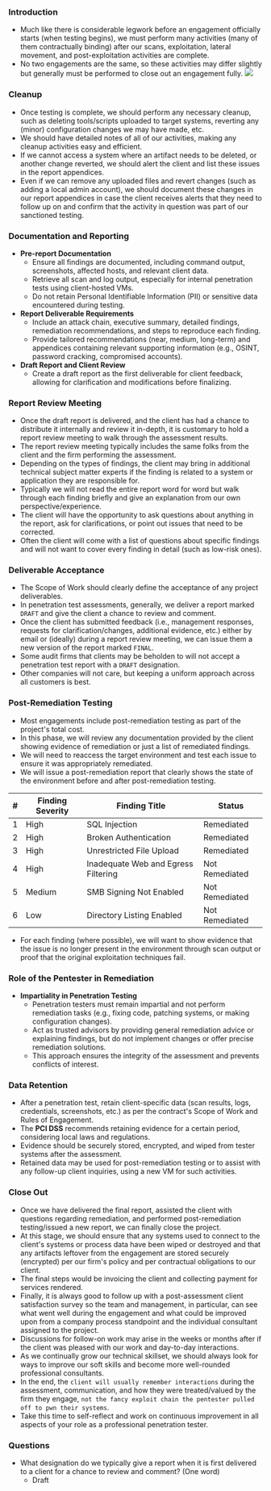 ### Introduction
- Much like there is considerable legwork before an engagement officially starts (when testing begins), we must perform many activities (many of them contractually binding) after our scans, exploitation, lateral movement, and post-exploitation activities are complete. 
- No two engagements are the same, so these activities may differ slightly but generally must be performed to close out an engagement fully.
![](https://academy.hackthebox.com/storage/modules/90/0-PT-Process.png)



### Cleanup
- Once testing is complete, we should perform any necessary cleanup, such as deleting tools/scripts uploaded to target systems, reverting any (minor) configuration changes we may have made, etc. 
- We should have detailed notes of all of our activities, making any cleanup activities easy and efficient.
- If we cannot access a system where an artifact needs to be deleted, or another change reverted, we should alert the client and list these issues in the report appendices.
- Even if we can remove any uploaded files and revert changes (such as adding a local admin account), we should document these changes in our report appendices in case the client receives alerts that they need to follow up on and confirm that the activity in question was part of our sanctioned testing.



### Documentation and Reporting
- **Pre-report Documentation**
    - Ensure all findings are documented, including command output, screenshots, affected hosts, and relevant client data.
    - Retrieve all scan and log output, especially for internal penetration tests using client-hosted VMs.
    - Do not retain Personal Identifiable Information (PII) or sensitive data encountered during testing.
- **Report Deliverable Requirements**
    - Include an attack chain, executive summary, detailed findings, remediation recommendations, and steps to reproduce each finding.
    - Provide tailored recommendations (near, medium, long-term) and appendices containing relevant supporting information (e.g., OSINT, password cracking, compromised accounts).
- **Draft Report and Client Review**
    - Create a draft report as the first deliverable for client feedback, allowing for clarification and modifications before finalizing.



### Report Review Meeting
- Once the draft report is delivered, and the client has had a chance to distribute it internally and review it in-depth, it is customary to hold a report review meeting to walk through the assessment results. 
- The report review meeting typically includes the same folks from the client and the firm performing the assessment. 
- Depending on the types of findings, the client may bring in additional technical subject matter experts if the finding is related to a system or application they are responsible for. 
- Typically we will not read the entire report word for word but walk through each finding briefly and give an explanation from our own perspective/experience. 
- The client will have the opportunity to ask questions about anything in the report, ask for clarifications, or point out issues that need to be corrected. 
- Often the client will come with a list of questions about specific findings and will not want to cover every finding in detail (such as low-risk ones).



### Deliverable Acceptance
- The Scope of Work should clearly define the acceptance of any project deliverables. 
- In penetration test assessments, generally, we deliver a report marked `DRAFT` and give the client a chance to review and comment. 
- Once the client has submitted feedback (i.e., management responses, requests for clarification/changes, additional evidence, etc.) either by email or (ideally) during a report review meeting, we can issue them a new version of the report marked `FINAL`. 
- Some audit firms that clients may be beholden to will not accept a penetration test report with a `DRAFT` designation. 
- Other companies will not care, but keeping a uniform approach across all customers is best.



### Post-Remediation Testing
- Most engagements include post-remediation testing as part of the project's total cost. 
- In this phase, we will review any documentation provided by the client showing evidence of remediation or just a list of remediated findings. 
- We will need to reaccess the target environment and test each issue to ensure it was appropriately remediated. 
- We will issue a post-remediation report that clearly shows the state of the environment before and after post-remediation testing.

| # | Finding Severity | Finding Title | Status |
| --- | --- | --- | --- |
| 1 | High | SQL Injection | Remediated |
| 2 | High | Broken Authentication | Remediated |
| 3 | High | Unrestricted File Upload | Remediated |
| 4 | High | Inadequate Web and Egress Filtering | Not Remediated |
| 5 | Medium | SMB Signing Not Enabled | Not Remediated |
| 6 | Low | Directory Listing Enabled | Not Remediated |

- For each finding (where possible), we will want to show evidence that the issue is no longer present in the environment through scan output or proof that the original exploitation techniques fail.



### Role of the Pentester in Remediation
- **Impartiality in Penetration Testing**
    - Penetration testers must remain impartial and not perform remediation tasks (e.g., fixing code, patching systems, or making configuration changes).
    - Act as trusted advisors by providing general remediation advice or explaining findings, but do not implement changes or offer precise remediation solutions.
    - This approach ensures the integrity of the assessment and prevents conflicts of interest.



### Data Retention
- After a penetration test, retain client-specific data (scan results, logs, credentials, screenshots, etc.) as per the contract's Scope of Work and Rules of Engagement.
- The **PCI DSS** recommends retaining evidence for a certain period, considering local laws and regulations.
- Evidence should be securely stored, encrypted, and wiped from tester systems after the assessment.
- Retained data may be used for post-remediation testing or to assist with any follow-up client inquiries, using a new VM for such activities.



### Close Out
- Once we have delivered the final report, assisted the client with questions regarding remediation, and performed post-remediation testing/issued a new report, we can finally close the project. 
- At this stage, we should ensure that any systems used to connect to the client's systems or process data have been wiped or destroyed and that any artifacts leftover from the engagement are stored securely (encrypted) per our firm's policy and per contractual obligations to our client.
- The final steps would be invoicing the client and collecting payment for services rendered. 
- Finally, it is always good to follow up with a post-assessment client satisfaction survey so the team and management, in particular, can see what went well during the engagement and what could be improved upon from a company process standpoint and the individual consultant assigned to the project.
- Discussions for follow-on work may arise in the weeks or months after if the client was pleased with our work and day-to-day interactions.
- As we continually grow our technical skillset, we should always look for ways to improve our soft skills and become more well-rounded professional consultants. 
- In the end, the `client will usually remember interactions` during the assessment, communication, and how they were treated/valued by the firm they engage, `not the fancy exploit chain the pentester pulled off to pwn their systems`.
- Take this time to self-reflect and work on continuous improvement in all aspects of your role as a professional penetration tester.



### Questions
- What designation do we typically give a report when it is first delivered to a client for a chance to review and comment? (One word)
	- Draft